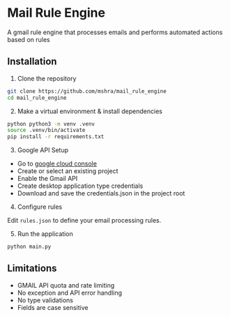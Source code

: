 # Mail Rule Engine

A gmail rule engine that processes emails and performs automated actions based on rules

## Installation

1. Clone the repository

```bash
git clone https://github.com/mshra/mail_rule_engine
cd mail_rule_engine
```

2. Make a virtual environment & install dependencies

```bash
python python3 -m venv .venv
source .venv/bin/activate
pip install -r requirements.txt
```

3. Google API Setup

- Go to [google cloud console](https://console.cloud.google.com/)
- Create or select an existing project
- Enable the Gmail API
- Create desktop application type credentials
- Download and save the credentials.json in the project root

4. Configure rules

Edit `rules.json` to define your email processing rules.

5. Run the application

```bash
python main.py
```

## Limitations

- GMAIL API quota and rate limiting
- No exception and API error handling
- No type validations
- Fields are case sensitive
